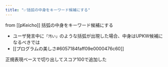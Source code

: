 ```yaml
---
title: "✅括弧の中身をキーワード候補にする"
---
```


from [[pKeicho]]
括弧の中身をキーワード候補にする
- ユーザ発言中に`「汚い」`のような括弧が出現した場合、中身はUPKW候補になるべきでは
- [[プログラムの美しさ#6057184faff09e0000476c60]]

正規表現ベースで切り出してスコア100で追加した
